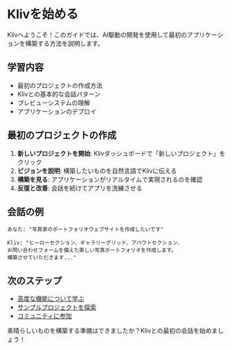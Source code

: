 
# Klivを始める

Klivへようこそ！このガイドでは、AI駆動の開発を使用して最初のアプリケーションを構築する方法を説明します。

## 学習内容

- 最初のプロジェクトの作成方法
- Klivとの基本的な会話パターン
- プレビューシステムの理解
- アプリケーションのデプロイ

## 最初のプロジェクトの作成

1. **新しいプロジェクトを開始**: Klivダッシュボードで「新しいプロジェクト」をクリック
2. **ビジョンを説明**: 構築したいものを自然言語でKlivに伝える
3. **構築を見る**: アプリケーションがリアルタイムで実現されるのを確認
4. **反復と改善**: 会話を続けてアプリを洗練させる

## 会話の例

```
あなた: "写真家のポートフォリオウェブサイトを作成したいです"

Kliv: "ヒーローセクション、ギャラリーグリッド、アバウトセクション、
お問い合わせフォームを備えた美しい写真ポートフォリオを作成します。
構築させていただきます..."
```

## 次のステップ

- [高度な機能について学ぶ](/ja/advanced/)
- [サンプルプロジェクトを探索](/ja/examples/)
- [コミュニティに参加](/ja/community/)

素晴らしいものを構築する準備はできましたか？Klivとの最初の会話を始めましょう！
